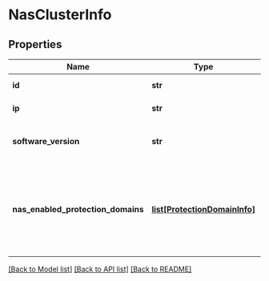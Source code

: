# NasClusterInfo

## Properties
Name | Type | Description | Notes
------------ | ------------- | ------------- | -------------
**id** | **str** | Cluster ID of SDNAS. | [optional] 
**ip** | **str** | Cluster IP of SDNAS. | [optional] 
**software_version** | **str** | Running Software version of SDNAS. | [optional] 
**nas_enabled_protection_domains** | [**list[ProtectionDomainInfo]**](ProtectionDomainInfo.md) | The list of sdnas_nodes.  Filtering on the fields of this embedded resource is not supported. | [optional] 

[[Back to Model list]](../README.md#documentation-for-models) [[Back to API list]](../README.md#documentation-for-api-endpoints) [[Back to README]](../README.md)

